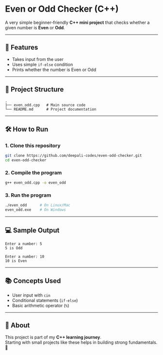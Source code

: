# Even or Odd Checker (C++)

A very simple beginner-friendly **C++ mini project** that checks whether a given number is **Even** or **Odd**.

---

## 🚀 Features
- Takes input from the user
- Uses simple `if-else` condition
- Prints whether the number is Even or Odd

---

## 📂 Project Structure
```
.
├── even_odd.cpp   # Main source code
└── README.md      # Project documentation
```

---

## 🛠️ How to Run

### 1. Clone this repository
```bash
git clone https://github.com/deepali-codes/even-odd-checker.git
cd even-odd-checker
```

### 2. Compile the program
```bash
g++ even_odd.cpp -o even_odd
```

### 3. Run the program
```bash
./even_odd      # On Linux/Mac
even_odd.exe    # On Windows
```

---

## 💻 Sample Output
```
Enter a number: 5
5 is Odd
```

```
Enter a number: 10
10 is Even
```

---

## 📚 Concepts Used
- User input with `cin`
- Conditional statements (`if-else`)
- Basic arithmetic operator (`%`)

---

## 🌟 About
This project is part of my **C++ learning journey**.  
Starting with small projects like these helps in building strong fundamentals. 🚀
